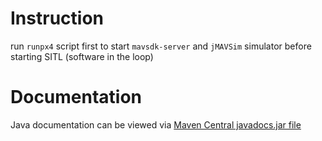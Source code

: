 # Instruction
run `runpx4` script first to start `mavsdk-server` and `jMAVSim` simulator before starting SITL (software in the loop)

# Documentation
Java documentation can be viewed via [Maven Central javadocs.jar file](https://repo1.maven.org/maven2/io/mavsdk/mavsdk/1.1.1/)

